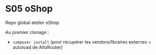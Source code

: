 # S05 oShop

Repo global atelier oShop

Au premier clonage :

* `composer install` (pour récupérer les vendors/libraires externes + autoload de AltoRouter)